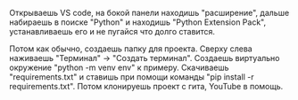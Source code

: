 Открываешь VS code, на бокой панели находишь "расширение",
дальше набираешь в поиске "Python" и находишь "Python Extension Pack",
устанавливаешь его и не пугайся что долго ставится.

Потом как обычно, создаешь папку для проекта.
Сверху слева наживаешь "Терминал" -> "Создать терминал".
Создаешь виртуально окружение "python -m venv env" к примеру.
Скачиваешь "requirements.txt" и ставишь при помощи команды "pip install -r requirements.txt".
Потом клонируешь проект с гита, YouTube в помощь.

